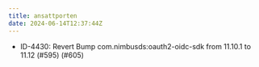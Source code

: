 ```yaml
---
title: ansattporten
date: 2024-06-14T12:37:44Z
---
```

- ID-4430: Revert Bump com.nimbusds:oauth2-oidc-sdk from 11.10.1 to 11.12 (#595) (#605)

